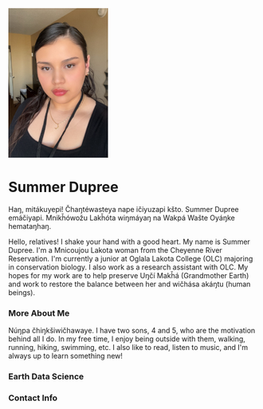 <img src="AIHEC_headshot_cropped.png" width=auto height=300>

# Summer Dupree

Haŋ, mitákuyepi! Čhaŋtéwasteya nape ičiyuzapi kšto. Summer Dupree emáčiyapi. Mnikȟówožu Lakȟóta wiŋmáyaŋ na Wakpá Wašte Oyáŋke hemataŋhaŋ.

Hello, relatives! I shake your hand with a good heart. My name is Summer Dupree. I'm a Mnicoujou Lakota woman from the Cheyenne River Reservation. I'm currently a junior at Oglala Lakota College (OLC) majoring in conservation biology. I also work as a research assistant with OLC. My hopes for my work are to help preserve Uŋčí Makȟá (Grandmother Earth) and work to restore the balance between her and wičhása akáŋtu (human beings).

### More About Me
Núŋpa čhiŋkšiwičhawaye. I have two sons, 4 and 5, who are the motivation behind all I do. In my free time,  I enjoy being outside with them, walking, running, hiking, swimming, etc. I also like to read, listen to music, and I'm always up to learn something new! 

### Earth Data Science

### Contact Info
